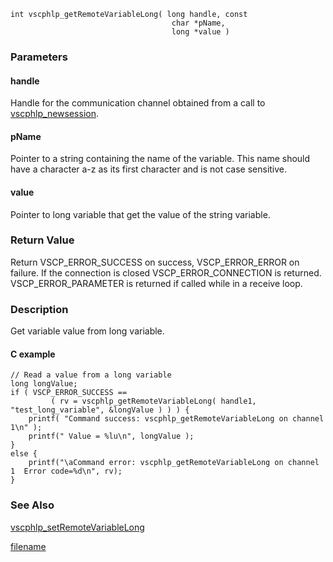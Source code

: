 

```clike
int vscphlp_getRemoteVariableLong( long handle, const 
                                    char *pName, 
                                    long *value ) 
```

### Parameters

#### handle
Handle for the communication channel obtained from a call to [vscphlp_newsession](vscphlp_newsession.md).

#### pName
Pointer to a string containing the name of the variable. This name should have a character a-z as its first character and is not case sensitive.

#### value
Pointer to long variable that get the value of the string variable.

### Return Value
Return VSCP_ERROR_SUCCESS on success, VSCP_ERROR_ERROR on failure. If the connection is closed VSCP_ERROR_CONNECTION is returned. VSCP_ERROR_PARAMETER is returned if called while in a receive loop. 

### Description
Get variable value from long variable.

#### C example

```clike
// Read a value from a long variable
long longValue;
if ( VSCP_ERROR_SUCCESS == 
         ( rv = vscphlp_getRemoteVariableLong( handle1, "test_long_variable", &longValue ) ) ) {
    printf( "Command success: vscphlp_getRemoteVariableLong on channel 1\n" );
    printf(" Value = %lu\n", longValue );
}
else {
    printf("\aCommand error: vscphlp_getRemoteVariableLong on channel 1  Error code=%d\n", rv);
}
```

### See Also
[vscphlp_setRemoteVariableLong](vscphlp_setremotevariablelong.md)



[filename](./bottom_copyright.md ':include')